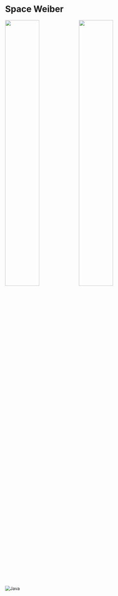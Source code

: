 # Space Weiber
<img align="left" width="47%" src="https://github-readme-stats.vercel.app/api?username=WeiberNoname&show_icons=true&theme=radical" />
<img align="left" width="47%" src="https://github-readme-stats.vercel.app/api/top-langs/?username=WeiberNoname&langs_count=8" />

![Java](https://img.shields.io/badge/java-%23ED8B00.svg?style=for-the-badge&logo=openjdk&logoColor=white)
